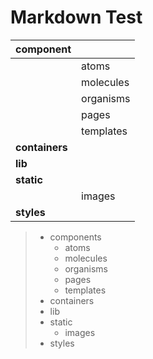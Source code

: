 Markdown Test
=============

|**component**||
|:--------|:--------|
||atoms|
||molecules|
||organisms|
||pages|
||templates|
|**containers**||
|**lib**||
|**static**||
||images|
|**styles**||

> * components
>   * atoms
>   * molecules
>   * organisms
>   * pages
>   * templates
> * containers
> * lib
> * static
>   * images
> * styles
